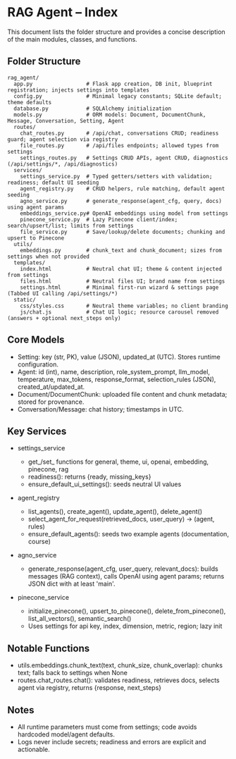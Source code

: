 # RAG Agent – Index

This document lists the folder structure and provides a concise description of the main modules, classes, and functions.

## Folder Structure

```
rag_agent/
  app.py                 # Flask app creation, DB init, blueprint registration; injects settings into templates
  config.py              # Minimal legacy constants; SQLite default; theme defaults
  database.py            # SQLAlchemy initialization
  models.py              # ORM models: Document, DocumentChunk, Message, Conversation, Setting, Agent
  routes/
    chat_routes.py       # /api/chat, conversations CRUD; readiness guard; agent selection via registry
    file_routes.py       # /api/files endpoints; allowed types from settings
    settings_routes.py   # Settings CRUD APIs, agent CRUD, diagnostics (/api/settings/*, /api/diagnostics)
  services/
    settings_service.py  # Typed getters/setters with validation; readiness; default UI seeding
    agent_registry.py    # CRUD helpers, rule matching, default agent seeding
    agno_service.py      # generate_response(agent_cfg, query, docs) using agent params
    embeddings_service.py# OpenAI embeddings using model from settings
    pinecone_service.py  # Lazy Pinecone client/index; search/upsert/list; limits from settings
    file_service.py      # Save/lookup/delete documents; chunking and upsert to Pinecone
  utils/
    embeddings.py        # chunk_text and chunk_document; sizes from settings when not provided
  templates/
    index.html           # Neutral chat UI; theme & content injected from settings
    files.html           # Neutral files UI; brand name from settings
    settings.html        # Minimal first-run wizard & settings page (Tabbed UI calling /api/settings/*)
  static/
    css/styles.css       # Neutral theme variables; no client branding
    js/chat.js           # Chat UI logic; resource carousel removed (answers + optional next_steps only)
```

## Core Models

- Setting: key (str, PK), value (JSON), updated_at (UTC). Stores runtime configuration.
- Agent: id (int), name, description, role_system_prompt, llm_model, temperature, max_tokens, response_format, selection_rules (JSON), created_at/updated_at.
- Document/DocumentChunk: uploaded file content and chunk metadata; stored for provenance.
- Conversation/Message: chat history; timestamps in UTC.

## Key Services

- settings_service
  - get_/set_ functions for general, theme, ui, openai, embedding, pinecone, rag
  - readiness(): returns {ready, missing_keys}
  - ensure_default_ui_settings(): seeds neutral UI values

- agent_registry
  - list_agents(), create_agent(), update_agent(), delete_agent()
  - select_agent_for_request(retrieved_docs, user_query) → (agent, rules)
  - ensure_default_agents(): seeds two example agents (documentation, course)

- agno_service
  - generate_response(agent_cfg, user_query, relevant_docs): builds messages (RAG context), calls OpenAI using agent params; returns JSON dict with at least 'main'.

- pinecone_service
  - initialize_pinecone(), upsert_to_pinecone(), delete_from_pinecone(), list_all_vectors(), semantic_search()
  - Uses settings for api key, index, dimension, metric, region; lazy init

## Notable Functions

- utils.embeddings.chunk_text(text, chunk_size, chunk_overlap): chunks text; falls back to settings when None
- routes.chat_routes.chat(): validates readiness, retrieves docs, selects agent via registry, returns {response, next_steps}

## Notes

- All runtime parameters must come from settings; code avoids hardcoded model/agent defaults.
- Logs never include secrets; readiness and errors are explicit and actionable.


